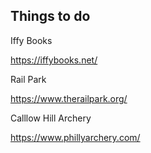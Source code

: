 ## Things to do 

Iffy Books 

https://iffybooks.net/

Rail Park 

https://www.therailpark.org/ 

Calllow Hill Archery 

https://www.phillyarchery.com/ 
